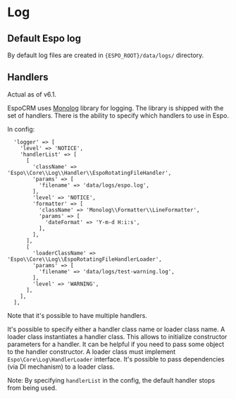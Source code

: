 # Log

## Default Espo log

By default log files are created in `{ESPO_ROOT}/data/logs/` directory.

## Handlers

Actual as of v6.1.

EspoCRM uses [Monolog](https://github.com/Seldaek/monolog) library for logging.
The library is shipped with the set of handlers.
There is the ability to specify which handlers to use in Espo.

In config:

```
  'logger' => [
    'level' => 'NOTICE',
    'handlerList' => [
      [
        'className' => 'Espo\\Core\\Log\\Handler\\EspoRotatingFileHandler',
        'params' => [
          'filename' => 'data/logs/espo.log',
        ],
        'level' => 'NOTICE',
        'formatter' => [
          'className' => 'Monolog\\Formatter\\LineFormatter',
          'params' => [
            'dateFormat' => 'Y-m-d H:i:s',
          ],
        ],
      ],
      [
        'loaderClassName' => 'Espo\\Core\\Log\\EspoRotatingFileHandlerLoader',
        'params' => [
          'filename' => 'data/logs/test-warning.log',
        ],
        'level' => 'WARNING',
      ],
    ],
  ],
```

Note that it's possible to have multiple handlers.

It's possible to specify either a handler class name or loader class name.
A loader class instantiates a handler class. 
This allows to initialize constructor parameters for a handler. It can be helpful if you need to pass some object to the handler constructor.
A loader class must implement `Espo\Core\Log\HandlerLoader` interface. It's possible to pass dependencies (via DI mechanism) to a loader class.

Note: By specifying `handlerList` in the config, the default handler stops from being used.
